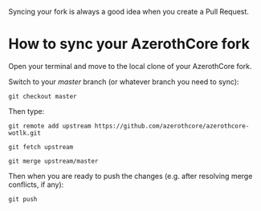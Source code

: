 Syncing your fork is always a good idea when you create a Pull Request.

# How to sync your AzerothCore fork

Open your terminal and move to the local clone of your AzerothCore fork.

Switch to your _master_ branch (or whatever branch you need to sync):

`git checkout master`

Then type:

`git remote add upstream https://github.com/azerothcore/azerothcore-wotlk.git`

`git fetch upstream`

`git merge upstream/master`

Then when you are ready to push the changes (e.g. after resolving merge conflicts, if any):

`git push`